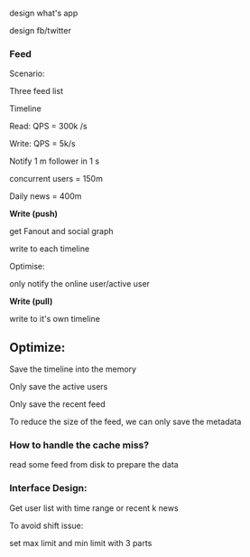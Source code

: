 design what's app

design fb/twitter

### Feed

Scenario:

Three feed list

Timeline

Read: QPS = 300k /s

Write: QPS = 5k/s

Notify 1 m follower in 1 s

concurrent users = 150m

Daily news = 400m

**Write \(push\)**

get Fanout and social graph

write to each timeline

Optimise:

only notify the online user/active user

**Write \(pull\)**

write to it's own timeline

## Optimize:

Save the timeline into the memory 

Only save the active users

Only save the recent feed

To reduce the size of the feed, we can only save the metadata

### How to handle the cache miss?

read some feed from disk to prepare the data

### Interface Design:

Get user list with time range or recent k news

To avoid shift issue:

set max limit and min limit with 3 parts 

